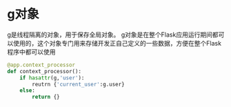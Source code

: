 # g对象
g是线程隔离的对象，用于保存全局对象。
g对象是在整个Flask应用运行期间都可以使用的，这个对象专门用来存储开发正自己定义的一些数据，方便在整个Flask程序中都可以使用
```python
@app.context_processor
def context_processor():
    if hasattr(g,'user'):
        reutrn {'current_user':g.user}
    else:
        return {}
```